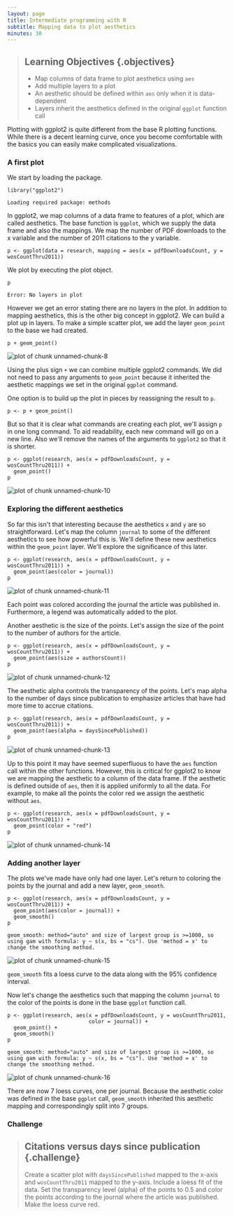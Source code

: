 ```yaml
---
layout: page
title: Intermediate programming with R
subtitle: Mapping data to plot aesthetics
minutes: 30
---
```




> ## Learning Objectives {.objectives}
>
> * Map columns of data frame to plot aesthetics using `aes`
> * Add multiple layers to a plot
> * An aesthetic should be defined within `aes` only when it is data-dependent
> * Layers inherit the aesthetics defined in the original `ggplot` function call

Plotting with ggplot2 is quite different from the base R plotting functions.
While there is a decent learning curve, once you become comfortable with the basics you can easily make complicated visualizations.







### A first plot

We start by loading the package.


~~~{.r}
library("ggplot2")
~~~



~~~{.output}
Loading required package: methods

~~~

In ggplot2, we map columns of a data frame to features of a plot, which are called aesthetics.
The base function is `ggplot`, which we supply the data frame and also the mappings.
We map the number of PDF downloads to the x variable and the number of 2011 citations to the y variable.


~~~{.r}
p <- ggplot(data = research, mapping = aes(x = pdfDownloadsCount, y = wosCountThru2011))
~~~

We plot by executing the plot object.


~~~{.r}
p
~~~



~~~{.output}
Error: No layers in plot

~~~

However we get an error stating there are no layers in the plot.
In addition to mapping aesthetics, this is the other big concept in ggplot2.
We can build a plot up in layers.
To make a simple scatter plot, we add the layer `geom_point` to the base we had created.


~~~{.r}
p + geom_point()
~~~

<img src="fig/00-ggplot2-aes-unnamed-chunk-8-1.png" title="plot of chunk unnamed-chunk-8" alt="plot of chunk unnamed-chunk-8" style="display: block; margin: auto;" />

Using the plus sign `+` we can combine multiple ggplot2 commands.
We did not need to pass any arguments to `geom_point` because it inherited the aesthetic mappings we set in the original `ggplot` command.

One option is to build up the plot in pieces by reassigning the result to `p`.


~~~{.r}
p <- p + geom_point()
~~~

But so that it is clear what commands are creating each plot, we'll assign `p` in one long command.
To aid readability, each new command will go on a new line.
Also we'll remove the names of the arguments to `ggplot2` so that it is shorter.


~~~{.r}
p <- ggplot(research, aes(x = pdfDownloadsCount, y = wosCountThru2011)) +
  geom_point()
p
~~~

<img src="fig/00-ggplot2-aes-unnamed-chunk-10-1.png" title="plot of chunk unnamed-chunk-10" alt="plot of chunk unnamed-chunk-10" style="display: block; margin: auto;" />

### Exploring the different aesthetics

So far this isn't that interesting because the aesthetics `x` and `y` are so straightforward.
Let's map the column `journal` to some of the different aesthetics to see how powerful this is.
We'll define these new aesthetics within the `geom_point` layer.
We'll explore the significance of this later.


~~~{.r}
p <- ggplot(research, aes(x = pdfDownloadsCount, y = wosCountThru2011)) +
  geom_point(aes(color = journal))
p
~~~

<img src="fig/00-ggplot2-aes-unnamed-chunk-11-1.png" title="plot of chunk unnamed-chunk-11" alt="plot of chunk unnamed-chunk-11" style="display: block; margin: auto;" />

Each point was colored according the journal the article was published in.
Furthermore, a legend was automatically added to the plot.

Another aesthetic is the size of the points.
Let's assign the size of the point to the number of authors for the article.


~~~{.r}
p <- ggplot(research, aes(x = pdfDownloadsCount, y = wosCountThru2011)) +
  geom_point(aes(size = authorsCount))
p
~~~

<img src="fig/00-ggplot2-aes-unnamed-chunk-12-1.png" title="plot of chunk unnamed-chunk-12" alt="plot of chunk unnamed-chunk-12" style="display: block; margin: auto;" />

The aesthetic alpha controls the transparency of the points.
Let's map alpha to the number of days since publication to emphasize articles that have had more time to accrue citations.


~~~{.r}
p <- ggplot(research, aes(x = pdfDownloadsCount, y = wosCountThru2011)) +
  geom_point(aes(alpha = daysSincePublished))
p
~~~

<img src="fig/00-ggplot2-aes-unnamed-chunk-13-1.png" title="plot of chunk unnamed-chunk-13" alt="plot of chunk unnamed-chunk-13" style="display: block; margin: auto;" />

Up to this point it may have seemed superfluous to have the `aes` function call within the other functions.
However, this is critical for ggplot2 to know we are mapping the aesthetic to a column of the data frame.
If the aesthetic is defined outside of `aes`, then it is applied uniformly to all the data.
For example, to make all the points the color red we assign the aesthetic without `aes`.


~~~{.r}
p <- ggplot(research, aes(x = pdfDownloadsCount, y = wosCountThru2011)) +
  geom_point(color = "red")
p
~~~

<img src="fig/00-ggplot2-aes-unnamed-chunk-14-1.png" title="plot of chunk unnamed-chunk-14" alt="plot of chunk unnamed-chunk-14" style="display: block; margin: auto;" />

### Adding another layer

The plots we've made have only had one layer.
Let's return to coloring the points by the journal and add a new layer, `geom_smooth`.


~~~{.r}
p <- ggplot(research, aes(x = pdfDownloadsCount, y = wosCountThru2011)) +
  geom_point(aes(color = journal)) +
  geom_smooth()
p
~~~



~~~{.output}
geom_smooth: method="auto" and size of largest group is >=1000, so using gam with formula: y ~ s(x, bs = "cs"). Use 'method = x' to change the smoothing method.

~~~

<img src="fig/00-ggplot2-aes-unnamed-chunk-15-1.png" title="plot of chunk unnamed-chunk-15" alt="plot of chunk unnamed-chunk-15" style="display: block; margin: auto;" />

`geom_smooth` fits a loess curve to the data along with the 95% confidence interval.

Now let's change the aesthetics such that mapping the column `journal` to the color of the points is done in the base `ggplot` function call.


~~~{.r}
p <- ggplot(research, aes(x = pdfDownloadsCount, y = wosCountThru2011,
                          color = journal)) +
  geom_point() +
  geom_smooth()
p
~~~



~~~{.output}
geom_smooth: method="auto" and size of largest group is >=1000, so using gam with formula: y ~ s(x, bs = "cs"). Use 'method = x' to change the smoothing method.

~~~

<img src="fig/00-ggplot2-aes-unnamed-chunk-16-1.png" title="plot of chunk unnamed-chunk-16" alt="plot of chunk unnamed-chunk-16" style="display: block; margin: auto;" />

There are now 7 loess curves, one per journal.
Because the aesthetic color was defined in the base `ggplot` call, `geom_smooth` inherited this aesthetic mapping and correspondingly split into 7 groups.

### Challenge

> ## Citations versus days since publication {.challenge}
>
> Create a scatter plot with `daysSincePublished` mapped to the x-axis and `wosCountThru2011` mapped to the y-axis.
> Include a loess fit of the data.
> Set the transparency level (alpha) of the points to 0.5 and color the points according to the journal where the article was published.
> Make the loess curve red.


